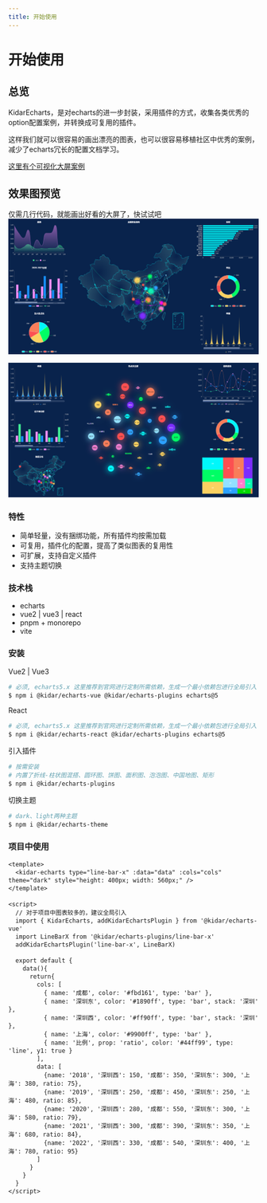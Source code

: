 ```yaml
---
title: 开始使用
---
```


# 开始使用

## 总览 

KidarEcharts，是对echarts的进一步封装，采用插件的方式，收集各类优秀的option配置案例，并转换成可复用的插件。

这样我们就可以很容易的画出漂亮的图表，也可以很容易移植社区中优秀的案例，减少了echarts冗长的配置文档学习。

[这里有个可视化大屏案例](https://kidarjs.github.io/kidar-vue-examples/#/echartsplus/)

## 效果图预览

仅需几行代码，就能画出好看的大屏了，快试试吧
<img src="/dataScreen1.png" alt="preview" style="zoom:100%;" />

<img src="/dataScreen2.png" alt="preview" style="zoom:100%;" />

### 特性
- 简单轻量，没有捆绑功能，所有插件均按需加载
- 可复用，插件化的配置，提高了类似图表的复用性
- 可扩展，支持自定义插件
- 支持主题切换

### 技术栈
- echarts
- vue2 | vue3 | react
- pnpm + monorepo 
- vite

### 安装

Vue2 | Vue3
```bash
# 必须, echarts5.x 这里推荐到官网进行定制所需依赖，生成一个最小依赖包进行全局引入
$ npm i @kidar/echarts-vue @kidar/echarts-plugins echarts@5 

```

React

```bash
# 必须, echarts5.x 这里推荐到官网进行定制所需依赖，生成一个最小依赖包进行全局引入
$ npm i @kidar/echarts-react @kidar/echarts-plugins echarts@5 
```

引入插件
```bash
# 按需安装
# 内置了折线-柱状图混搭、圆环图、饼图、面积图、泡泡图、中国地图、矩形
$ npm i @kidar/echarts-plugins
```

切换主题
```bash
# dark、light两种主题
$ npm i @kidar/echarts-theme
```

### 项目中使用

```vue
<template>
  <kidar-echarts type="line-bar-x" :data="data" :cols="cols" theme="dark" style="height: 400px; width: 560px;" />
</template>

<script>
  // 对于项目中图表较多的，建议全局引入
  import { KidarEcharts, addKidarEchartsPlugin } from '@kidar/echarts-vue'
  import LineBarX from '@kidar/echarts-plugins/line-bar-x'
  addKidarEchartsPlugin('line-bar-x', LineBarX)

  export default {
    data(){
      return{
        cols: [
          { name: '成都', color: '#fbd161', type: 'bar' },
          { name: '深圳东', color: '#1890ff', type: 'bar', stack: '深圳' },
          { name: '深圳西', color: '#ff90ff', type: 'bar', stack: '深圳' },
          { name: '上海', color: '#9900ff', type: 'bar' },
          { name: '比例', prop: 'ratio', color: '#44ff99', type: 'line', y1: true }
        ],
        data: [
          {name: '2018', '深圳西': 150, '成都': 350, '深圳东': 300, '上海': 380, ratio: 75},
          {name: '2019', '深圳西': 250, '成都': 450, '深圳东': 250, '上海': 480, ratio: 85},
          {name: '2020', '深圳西': 280, '成都': 550, '深圳东': 300, '上海': 580, ratio: 79},
          {name: '2021', '深圳西': 300, '成都': 390, '深圳东': 350, '上海': 680, ratio: 84},
          {name: '2022', '深圳西': 330, '成都': 540, '深圳东': 400, '上海': 780, ratio: 95}
        ]
      }
    }
  }
</script>
```